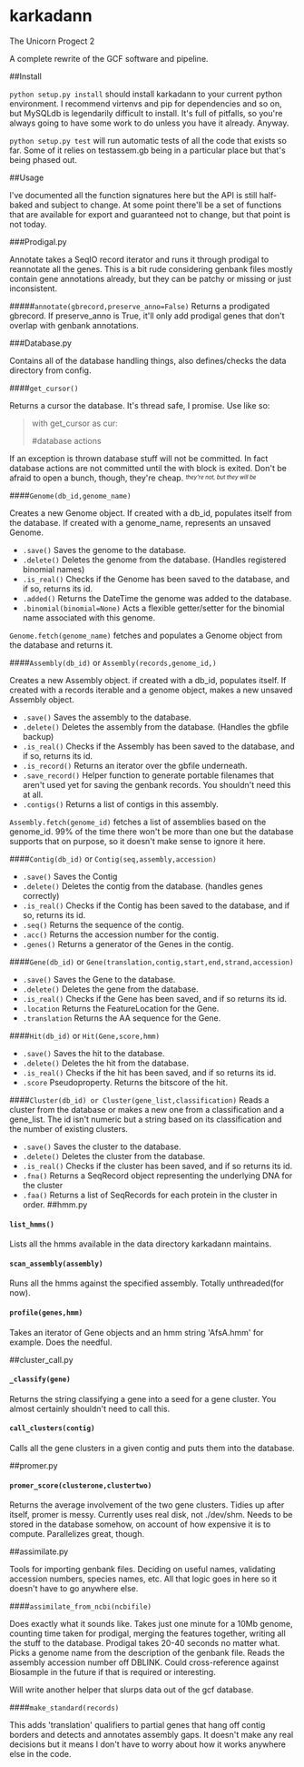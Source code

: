 # karkadann
The Unicorn Progect 2

A complete rewrite of the GCF software and pipeline.

##Install

`python setup.py install` should install karkadann to your current python environment. I recommend virtenvs and pip for dependencies and so on, but MySQLdb is legendarily difficult to install. It's full of pitfalls, so you're always going to have some work to do unless you have it already. Anyway.

`python setup.py test` will run automatic tests of all the code that exists so far. Some of it relies on testassem.gb being in a particular place but that's being phased out.

##Usage

I've documented all the function signatures here but the API is still half-baked and subject to change. At some point there'll be a set of functions that are available for export and guaranteed not to change, but that point is not today.

###Prodigal.py

Annotate takes a SeqIO record iterator and runs it through prodigal to reannotate all the genes. This is a bit rude considering genbank files mostly contain gene annotations already, but they can be patchy or missing or just inconsistent.


#####`annotate(gbrecord,preserve_anno=False)`
Returns a prodigated gbrecord. If preserve_anno is True, it'll only add prodigal genes that don't overlap with genbank annotations. 


###Database.py

Contains all of the database handling things, also defines/checks the data directory from config.

####`get_cursor()`

Returns a cursor the database. It's thread safe, I promise. Use like so:

>with get_cursor as cur:
>
>	#database actions

If an exception is thrown database stuff will not be committed. In fact database actions are not committed until the with block is exited. Don't be afraid to open a bunch, though, they're cheap. <sup><sub>_they're not, but they will be_</sub></sup>

####`Genome(db_id,genome_name)`

Creates a new Genome object. If created with a db_id, populates itself from the database. If created with a genome_name, represents an unsaved Genome. 

* `.save()` Saves the genome to the database.
* `.delete()` Deletes the genome from the database. (Handles registered binomial names)
* `.is_real()` Checks if the Genome has been saved to the database, and if so, returns its id.
* `.added()` Returns the DateTime the genome was added to the database.
* `.binomial(binomial=None)` Acts a flexible getter/setter for the binomial name associated with this genome.

`Genome.fetch(genome_name)` fetches and populates a Genome object from the database and returns it.

####`Assembly(db_id)` or `Assembly(records,genome_id,)`

Creates a new Assembly object. if created with a db_id, populates itself. If created with a records iterable and a genome object, makes a new unsaved Assembly object.

* `.save()` Saves the assembly to the database.
* `.delete()` Deletes the assembly from the database. (Handles the gbfile backup)
* `.is_real()` Checks if the Assembly has been saved to the database, and if so, returns its id.
* `.is_record()` Returns an iterator over the gbfile underneath.
* `.save_record()` Helper function to generate portable filenames that aren't used yet for saving the genbank records. You shouldn't need this at all.
* `.contigs()` Returns a list of contigs in this assembly.

`Assembly.fetch(genome_id)` fetches a list of assemblies based on the genome_id. 99% of the time there won't be more than one but the database supports that on purpose, so it doesn't make sense to ignore it here.

####`Contig(db_id)` or `Contig(seq,assembly,accession)`

* `.save()` Saves the Contig
* `.delete()` Deletes the contig from the database. (handles genes correctly)
* `.is_real()` Checks if the Contig has been saved to the database, and if so, returns its id.
* `.seq()` Returns the sequence of the contig.
* `.acc()` Returns the accession number for the contig.
* `.genes()` Returns a generator of the Genes in the contig.

####`Gene(db_id)` or `Gene(translation,contig,start,end,strand,accession)`

* `.save()` Saves the Gene to the database.
* `.delete()` Deletes the gene from the database.
* `.is_real()` Checks if the Gene has been saved, and if so returns its id.
* `.location` Returns the FeatureLocation for the Gene.
* `.translation` Returns the AA sequence for the Gene.

####`Hit(db_id)` or `Hit(Gene,score,hmm)`

* `.save()` Saves the hit to the database.
* `.delete()` Deletes the hit from the database.
* `.is_real()` Checks if the hit has been saved, and if so returns its id.
* `.score` Pseudoproperty. Returns the bitscore of the hit.

####`Cluster(db_id) or Cluster(gene_list,classification)`
Reads a cluster from the database or makes a new one from a classification and a gene_list. The id isn't numeric but a string based on its classification and the number of existing clusters.

* `.save()` Saves the cluster to the database.
* `.delete()` Deletes the cluster from the database.
* `.is_real()` Checks if the cluster has been saved, and if so returns its id.
* `.fna()` Returns a SeqRecord object representing the underlying DNA for the cluster
* `.faa()` Returns a list of SeqRecords for each protein in the cluster in order.
##hmm.py
#### `list_hmms()`
 Lists all the hmms available in the data directory karkadann maintains.
#### `scan_assembly(assembly)`
Runs all the hmms against the specified assembly. Totally unthreaded(for now).
#### `profile(genes,hmm)`
Takes an iterator of Gene objects and an hmm string 'AfsA.hmm' for example. Does the needful.

##cluster_call.py
#### `_classify(gene)`
Returns the string classifying a gene into a seed for a gene cluster. You almost certainly shouldn't need to call this.

#### `call_clusters(contig)`
Calls all the gene clusters in a given contig and puts them into the database.

##promer.py
#### `promer_score(clusterone,clustertwo)`
Returns the average involvement of the two gene clusters. Tidies up after itself, promer is messy. Currently uses real disk, not ./dev/shm. Needs to be stored in the database somehow, on account of how expensive it is to compute. Parallelizes great, though.

##assimilate.py

Tools for importing genbank files. Deciding on useful names, validating accession numbers, species names, etc. All that logic goes in here so it doesn't have to go anywhere else.

####`assimilate_from_ncbi(ncbifile)`

Does exactly what it sounds like. Takes just one minute for a 10Mb genome, counting time taken for prodigal, merging the features together, writing all the stuff to the database. Prodigal takes 20-40 seconds no matter what. Picks a genome name from the description of the genbank file. Reads the assembly accession number off DBLINK. Could cross-reference against Biosample in the future if that is required or interesting.

Will write another helper that slurps data out of the gcf database.

####`make_standard(records)`

This adds 'translation' qualifiers to partial genes that hang off contig borders and detects and annotates assembly gaps. It doesn't make any real decisions but it means I don't have to worry about how it works anywhere else in the code.
